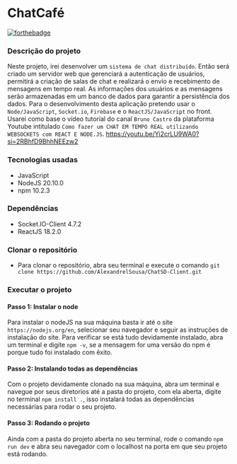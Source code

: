 # ChatCafé

[![forthebadge](https://forthebadge.com/images/badges/made-with-javascript.svg)](http://forthebadge.com)

### Descrição do projeto
Neste projeto, irei desenvolver um `sistema de chat distribuído`. Então será criado um servidor web que gerenciará a autenticação de usuários, permitirá a criação de salas de chat e realizará o envio e recebimento de mensagens em tempo real. As informações dos usuários e as mensagens serão armazenadas em um banco de dados para garantir a persistência dos dados. Para o desenvolvimento desta aplicação pretendo usar o `Node/JavaScript`, `Socket.io`, `Firebase` e o `ReactJS/JavaScript` no front.
Usarei como base o vídeo tutorial do canal `Bruno Castro` da plataforma Youtube intitulado `Como fazer um CHAT EM TEMPO REAL utilizando WEBSOCKETS com REACT E NODE.JS`. https://youtu.be/Yi2crLU9WA0?si=2RBhfD9BhhNEEzw2

### Tecnologias usadas
* JavaScript
* NodeJS 20.10.0
* npm 10.2.3

### Dependências
* Socket.IO-Client 4.7.2
* ReactJS 18.2.0

### Clonar o repositório
* Para clonar o repositório, abra seu terminal e execute o comando `git clone https://github.com/AlexandrelSousa/ChatSD-Client.git`

### Executar o projeto
#### Passo 1: Instalar o node
Para instalar o nodeJS na sua máquina basta ir até o site `https://nodejs.org/en`, selecionar seu navegador e seguir as instruções de instalação do site. Para verificar se está tudo devidamente instalado, abra um terminal e digite `npm -v`, se a mensagem for uma versão do npm é porque tudo foi instalado com êxito.
#### Passo 2: Instalando todas as dependências
Com o projeto devidamente clonado na sua máquina, abra um terminal e navegue por seus diretorios até a pasta do projeto, com ela aberta, digite no terminal `npm install .`, isso instalará todas as dependências necessárias para rodar o seu projeto.
#### Passo 3: Rodando o projeto
Ainda com a pasta do projeto aberta no seu terminal, rode o comando `npm run dev` e abra seu navegador com o localhost na porta em que seu projeto está rodando.
